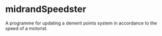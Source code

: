 # midrandSpeedster

A programme for updating a demerit points system in accordance to the speed of a motorist. 
